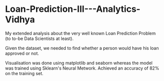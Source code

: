 # Loan-Prediction-III---Analytics-Vidhya
My extended analysis about the very well known Loan Prediction Problem (to to-be Data Scientists at least).

Given the dataset, we needed to find whether a person would have his loan approved or not.

Visualisation was done using matplotlib and seaborn whereas the model was trained using Sklearn's Neural Metwork. Achieved an accuracy of
82% on the training set.
